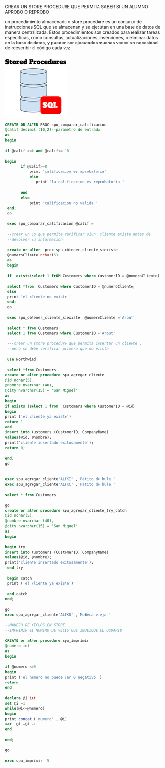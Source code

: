
##
CREAR UN STORE PROCEDURE QUE PERMITA SABER SI UN ALUMNO APROBO O REPROBO 

un procedimiento almacenado o store procedure es un conjunto de instrucciones SQL que se almacenan y se ejecutan en una base de datos de manera centralizada. Estos procedimientos son creados para realizar tareas específicas, como consultas, actualizaciones, inserciones, o eliminar datos en la base de datos, y pueden ser ejecutados muchas veces sin necesidad de reescribir el código cada vez


 ![AGREGAR](../documentacion/img/STORE.png)

```sql
CREATE OR ALTER PROC spu_comparar_calificacion
@calif decimal (10,2)--parametro de entrada 
as 
begin 

if @calif >=0 and @calif<= 10

begin 
       if @calif>=8
           print 'calificacion es aprobatoria'
           else 
              print 'la calificacion es reprobatoria '

       end
	   else 
	       print 'calificacion no valida '
 end;
 go

 exec spu_comparar_calificacion @calif =

 --crear un sp que permite verificar siun  cliente existe antes de 
 --devolver su informacion 

 create or alter  proc spu_obtener_cliente_siexiste 
 @numeroCliente nchar(5)
 as
 begin

 if  exists(select 1 frOM Customers where CustomerID = @numeroCliente)

 select *from  Customers where CustomerID = @numeroCliente;
 else 
 print 'el cliente no existe '
 end;
 go

 exec spu_obtener_cliente_siexiste  @numeroCliente ='Arout'

 select * from Customers
 select 1 from Customers where CustomerID ='Arout'

 ---crear un store procedure que permita insertar un cliente ,
 --pero se debe verificar primero que no exista 

 use Northwind

 select *from Customers
create or alter procedure spu_agregar_cliente
@id nchar(5),
@nombre nvarchar (40),
@city nvarchar(15) = 'San Miguel'
as
begin
if exists (select 1 from  Customers where CustomerID = @id)
begin
print ('el cliente ya existe')
return 1
end
insert into Customers (CustomerID, CompanyName)
values(@id, @nombre);
print('cliente insertado exitosamente');
return 0;

end;
go


exec spu_agregar_cliente'ALFKI' ,'Patito de hule '
exec spu_agregar_cliente'ALFKC' ,'Patito de hule '

select * from Customers

go
create or alter procedure spu_agregar_cliente_try_catch
@id nchar(5),
@nombre nvarchar (40),
@city nvarchar(15) = 'San Miguel'
as
begin

begin try 
insert into Customers (CustomerID, CompanyName)
values(@id, @nombre);
print('cliente insertado exitosamente');
 end try

 begin catch
 print ('el cliente ya existe')

 end catch
end;

go
exec spu_agregar_cliente'ALFKD' ,'Mu�eca vieja '

--MANEJO DE CICLOS EN STORE 
--IMPRIMIR EL NUMERO DE VECES QUE INDEIQUE EL USUARIO 

CREATE or alter procedure spu_imprimir
@numero int
as 
begin 

if @numero <=0
begin
print ('el numero no puede ser 0 negativo ')
return
end 

declare @i int 
set @i =1
while(@i<=@numero)
begin 
print concat ('numero' , @i)
set  @i =@i +1
end

end;

go

exec spu_imprimir  5